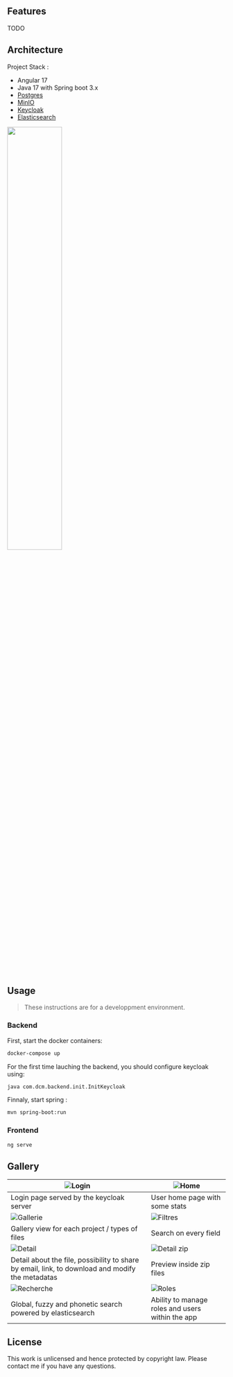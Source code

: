 ## Features

TODO

## Architecture

Project Stack :
- Angular 17
- Java 17 with Spring boot 3.x
- [Postgres](https://github.com/postgres/postgres)
- [MinIO](https://github.com/minio/minio)
- [Keycloak](https://github.com/keycloak/keycloak)
- [Elasticsearch](https://github.com/elastic/elasticsearch)


<img width=50% src="https://github.com/user-attachments/assets/33a86e71-f8be-417e-a1f9-d06ef847b316">

## Usage

> These instructions are for a developpment environment.

### Backend

First, start the docker containers:
```bash
docker-compose up
```

For the first time lauching the backend, you should configure keycloak using:
```bash
java com.dcm.backend.init.InitKeycloak
```

Finnaly, start spring :
```bash
mvn spring-boot:run
```

### Frontend

```bash
ng serve
```

## Gallery

| ![Login](https://github.com/user-attachments/assets/0827928a-391f-4f41-a77c-a700969aecd8) | ![Home](https://github.com/user-attachments/assets/a9df78b5-fc14-44f3-a393-9fb82b255c9e) |
| -- | -- |
| Login page served by the keycloak server | User home page with some stats |
| ![Gallerie](https://github.com/user-attachments/assets/d374cfa7-2a6d-4aae-84d5-b7c530c3bc4a) | ![Filtres](https://github.com/user-attachments/assets/0ad0e98c-da69-4545-928d-3f4f08ecfbfe) |
| Gallery view for each project / types of files | Search on every field |
| ![Detail](https://github.com/user-attachments/assets/47a02228-0f55-4597-b500-f236eafd1f22) | ![Detail zip](https://github.com/user-attachments/assets/7408016b-97fe-4088-b456-e707c3d1cfd4) |
| Detail about the file, possibility to share by email, link, to download and modify the metadatas | Preview inside zip files |
| ![Recherche](https://github.com/user-attachments/assets/a6ffc9ad-ffe6-4813-a425-3e9e580feda0) | ![Roles](https://github.com/user-attachments/assets/e0bc50c9-5b6b-4f28-a0b5-3fea8e38e827) |
| Global, fuzzy and phonetic search powered by elasticsearch | Ability to manage roles and users within the app | 

## License

This work is unlicensed and hence protected by copyright law. Please contact me if you have any questions.
